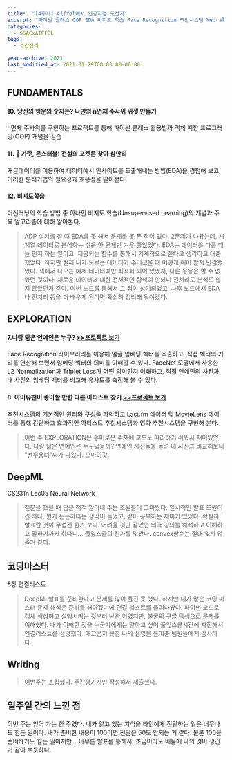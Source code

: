 ```yaml
---
title:  "[4주차] Aiffel에서 인공지능 도전기"
excerpt: "파이썬 클래스 OOP EDA 비지도 학습 Face Recognition 추천시스템 Neural Network 연결리스트"
categories:
  - SSACxAIFFEL
tags:
  - 주간정리

year-archive: 2021
last_modified_at: 2021-01-29T00:00:00-00:00
---
```



## FUNDAMENTALS
#### 10. 당신의 행운의 숫자는? 나만의 n면체 주사위 위젯 만들기
n면체 주사위를 구현하는 프로젝트를 통해 파이썬 클래스 활용법과 객체 지향 프로그래밍(OOP) 개념을 실습
#### 11. 🦄 가랏, 몬스터볼! 전설의 포켓몬 찾아 삼만리
캐글데이터를 이용하여 데이터에서 인사이트를 도출해내는 방법(EDA)을 경험해 보고, 이러한 분석기법의 필요성과 효용성을 알아본다.
#### 12. 비지도학습
머신러닝의 학습 방법 중 하나인 비지도 학습(Unsupervised Learning)의 개념과 주요 알고리즘에 대해 알아본다.
>ADP 실기를 칠 때 EDA를 못 해서 문제를 못 푼 적이 있다. 2문제가 나왔는데, 시계열 데이터로 분석하는 쉬운 한 문제만 겨우 풀었었다.
EDA는 데이터를 다룰 때 늘 먼저 하는 일이고, 제공되는 함수를 통해서 기계적으로 한다고 생각하고 대충 했었다. 하지만 실제 내가 모르는 데이터가 주어졌을 때 어떻게 해야 할지 난감했었다. 책에서 나오는 예제 데이터에만 최적화 되어 있었지, 다른 응용은 할 수 없었던 것이다. 새로운 데이터에 대한 전체적인 탐색이 안되니 전처리도 분석도 쉽지 않았던거 같다. 이번 노드를 통해서 그 점이 상기되었고, 차후 노드에서 EDA나 전처리 등을 더 배우게 된다면 확실히 정리해 둬야겠다.

## EXPLORATION  
#### 7.나랑 닮은 연예인은 누구? [>>프로젝트 보기](https://github.com/adele2020/ssacxaiffel/blob/main/%5BE7%5D_image_embedding.ipynb)  
Face Recognition 라이브러리를 이용해 얼굴 임베딩 벡터를 추출하고, 직접 벡터의 거리를 연산해 보면서 임베딩 벡터의 의미를 이해할 수 있다. FaceNet 모델에서 사용한 L2 Normalization과 Triplet Loss가 어떤 의미인지 이해하고, 직접 연예인의 사진과 내 사진의 임베딩 벡터를 비교해 유사도를 측정해 볼 수 있다.
#### 8. 아이유팬이 좋아할 만한 다른 아티스트 찾기 [>>프로젝트 보기](https://github.com/adele2020/ssacxaiffel/blob/main/%5BE8%5D_recommender_movielens.ipynb)  
추천시스템의 기본적인 원리와 구성을 파악하고 Last.fm 데이터 및 MovieLens 데이터를 통해 간단하고 효과적인 아티스트 추천시스템과 영화 추천시스템을 구현해 본다.
>이번 주 EXPLORATION은 흥미로운 주제에 코드도 따라하기 쉬워서 재미있었다. 나랑 닮은 연예인은 누구였을까? 연예인 사진들을 돌려 내 사진과 비교해보니 "선우용녀"씨가 나왔다. 오마이갓.

## DeepML   
CS231n Lec05 Neural Network
>질문을 했을 때 답을 척척 알아내 주는 조원들이 고마웠다. 일시적인 발표 조원이긴 하나, 뭔가 든든하다는 생각이 들었고, 같이 공부하는 재미가 있었다. 확실히 발표란 것이 무섭긴 한가 보다. 어려울 것만 같았던 외국 강의를 해석하고 이해하고 말하기까지 하다니... 풀잎스쿨의 진가를 맛봤다. convex함수는 절대 잊지 않을거 같다.

## 코딩마스터   
8장 연결리스트
>DeepML발표를 준비한다고 문제를 많이 풀진 못 했다. 하지만 내가 맡은 코딩 마스터 문제 해석은 준비를 해야겠기에 연결 리스트를 들여다봤다. 파이썬 코드로 객체 생성하고 실행시키는 것부터 난관 이였지만, 불굴의 구글 탐색으로 문제를 이해했다. 내가 이해한 것을 누군가에게는 말하고 싶어 풀잎스쿨시간에 자진해서 연결리스트를 설명했다. 매끄럽지 못한 나의 설명을 들어준 팀원들에게 감사하다.

## Writing
>이번주는 스킵했다. 주간평가지만 작성해서 제출했다.

## 일주일 간의 느낀 점
이번 주는 얻어 가는 한 주였다. 내가 알고 있는 지식을 타인에게 전달하는 일은 너무나도 힘든 일이다. 내가 준비한 내용이 100이면 전달은 50도 안되는 거 같다. 물론 100을 준비하기도 힘든 일이지만... 아무튼 발표를 통해서, 조금이라도 배움에 나의 것이 생긴 거 같아 뿌듯하다.  
